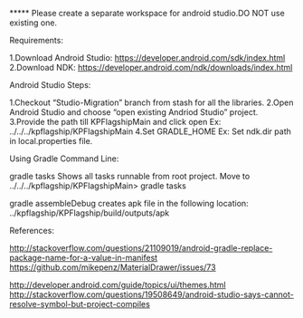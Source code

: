 ***** Please create a separate workspace for android studio.DO NOT use existing one.

Requirements:

1.Download Android Studio:
https://developer.android.com/sdk/index.html
2.Download NDK:
https://developer.android.com/ndk/downloads/index.html


Android Studio Steps:

1.Checkout “Studio-Migration” branch from stash for all the libraries.
2.Open Android Studio and choose “open existing Andriod Studio” project.
3.Provide the path till KPFlagshipMain and click open
Ex: ../../../kpflagship/KPFlagshipMain
4.Set GRADLE_HOME 
Ex:
Set ndk.dir path in local.properties file.


Using Gradle Command Line:

gradle tasks
Shows all tasks runnable from root project.
Move to  ../../../kpflagship/KPFlagshipMain> gradle tasks

gradle  assembleDebug
creates apk file in the following location:
../kpflagship/KPFlagship/build/outputs/apk


References:

http://stackoverflow.com/questions/21109019/android-gradle-replace-package-name-for-a-value-in-manifest
https://github.com/mikepenz/MaterialDrawer/issues/73

http://developer.android.com/guide/topics/ui/themes.html
http://stackoverflow.com/questions/19508649/android-studio-says-cannot-resolve-symbol-but-project-compiles

